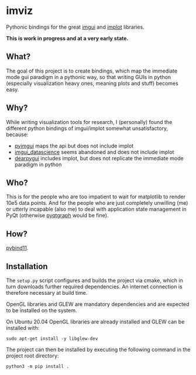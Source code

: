 # imviz

Pythonic bindings for the great [imgui](https://github.com/ocornut/imgui) and
[implot](https://github.com/epezent/implot) libraries.

**This is work in progress and at a very early state.**

## What?

The goal of this project is to create bindings, which map the immediate mode
gui paradigm in a pythonic way, so that writing GUIs in python (especially
visualization heavy ones, meaning plots and stuff) becomes easy.

## Why?

While writing visualization tools for research, I (personally) found the
different python bindings of imgui/implot somewhat unsatisfactory, because:

* [pyimgui](https://github.com/hoffstadt/DearPyGui) maps the api but does not
  include implot
* [imgui\_datascience](https://github.com/pthom/imgui_datascience) seems
  abandoned and does not include implot
* [dearpygui](https://github.com/hoffstadt/DearPyGui) includes implot, but
  does not replicate the immediate mode paradigm in python

## Who?

This is for the people who are too impatient to wait for matplotlib to render
10e5 data points. And for the people who are just completely unwilling (me) or
utterly incapable (also me) to deal with application state management in PyQt
(otherwise [pyqtgraph](http://pyqtgraph.org/) would be fine). 

## How?

[pybind11](https://github.com/pybind/pybind11).

## Installation

The ```setup.py``` script configures and builds the project via cmake, which in
turn downloads further required dependencies. An internet connection is
therefore necessary at build time.

OpenGL libraries and GLEW are mandatory dependencies and are expected
to be installed on the system.

On Ubuntu 20.04 OpenGL libraries are already installed and GLEW can be
installed with:

```
sudo apt-get install -y libglew-dev
```

The project can then be installed by executing the following command in the
project root directory:

```
python3 -m pip install .
```
